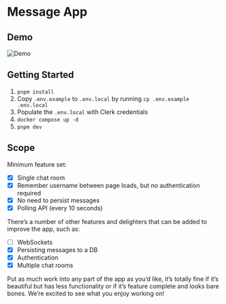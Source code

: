 # Message App

## Demo

![Demo](./assets/demo.gif)

## Getting Started

1. `pnpm install`
2. Copy `.env.example` to `.env.local` by running `cp .env.example .env.local`
3. Populate the `.env.local` with Clerk credentials
4. `docker compose up -d`
5. `pnpm dev`

## Scope

Minimum feature set:

- [x] Single chat room
- [x] Remember username between page loads, but no authentication required
- [x] No need to persist messages
- [x] Polling API (every 10 seconds)

There’s a number of other features and delighters that can be added to improve the app, such as:

- [ ] WebSockets
- [x] Persisting messages to a DB
- [x] Authentication
- [x] Multiple chat rooms

Put as much work into any part of the app as you’d like, it’s totally fine if it’s beautiful but has less functionality or if it’s feature complete and looks bare bones. We’re excited to see what you enjoy working on!
